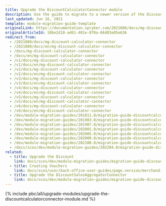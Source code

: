 ```yaml
---
title: Upgrade the DiscountCalculatorConnector module
description: Use the guide to migrate to a newer version of the DiscountCalculatorConnector module.
last_updated: Jun 16, 2021
template: module-migration-guide-template
originalLink: https://documentation.spryker.com/2021080/docs/mg-discount-calculator-connector
originalArticleId: 10be2d18-ad61-401e-870a-66d03e85e636
redirect_from:
  - /2021080/docs/mg-discount-calculator-connector
  - /2021080/docs/en/mg-discount-calculator-connector
  - /docs/mg-discount-calculator-connector
  - /docs/en/mg-discount-calculator-connector
  - /v1/docs/mg-discount-calculator-connector
  - /v1/docs/en/mg-discount-calculator-connector
  - /v2/docs/mg-discount-calculator-connector
  - /v2/docs/en/mg-discount-calculator-connector
  - /v3/docs/mg-discount-calculator-connector
  - /v3/docs/en/mg-discount-calculator-connector
  - /v4/docs/mg-discount-calculator-connector
  - /v4/docs/en/mg-discount-calculator-connector
  - /v5/docs/mg-discount-calculator-connector
  - /v5/docs/en/mg-discount-calculator-connector
  - /v6/docs/mg-discount-calculator-connector
  - /v6/docs/en/mg-discount-calculator-connector
  - /dev/module-migration-guides/201811.0/migration-guide-discountcalculatorconnector.html
  - /dev/module-migration-guides/201903.0/migration-guide-discountcalculatorconnector.html
  - /dev/module-migration-guides/201907.0/migration-guide-discountcalculatorconnector.html
  - /dev/module-migration-guides/202001.0/migration-guide-discountcalculatorconnector.html
  - /dev/module-migration-guides/202005.0/migration-guide-discountcalculatorconnector.html
  - /dev/module-migration-guides/202009.0/migration-guide-discountcalculatorconnector.html
  - /dev/module-migration-guides/202108.0/migration-guide-discountcalculatorconnector.html
  - /docs/scos/dev/module-migration-guides/202204.0/migration-guide-discountcalculatorconnector.html  
related:
  - title: Upgrade the Discount
    link: docs/scos/dev/module-migration-guides/migration-guide-discount.html
  - title: Creating Vouchers
    link: docs/scos/user/back-office-user-guides/page.version/merchandising/discount/creating-vouchers.html
  - title: Upgrade the DiscountSalesAggregatorConnector
    link: docs/scos/dev/module-migration-guides/migration-guide-discountsalesaggregatorconnector.html
---
```


{% include pbc/all/upgrade-modules/upgrade-the-discountcalculatorconnector-module.md %} <!-- To edit, see /_includes/pbc/all/upgrade-modules/upgrade-the-discountcalculatorconnector-module.md -->
